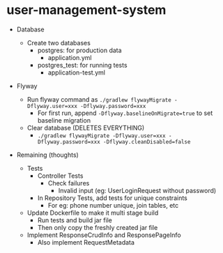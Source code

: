 # user-management-system

* Database
  * Create two databases
    * postgres: for production data
      * application.yml
    * postgres_test: for running tests
      * application-test.yml
* Flyway
  * Run flyway command as `./gradlew flywayMigrate -Dflyway.user=xxx -Dflyway.password=xxx`
    * For first run, append `-Dflyway.baselineOnMigrate=true` to set baseline migration
  * Clear database (DELETES EVERYTHING)
    * `./gradlew flywayMigrate -Dflyway.user=xxx -Dflyway.password=xxx -Dflyway.cleanDisabled=false`


* Remaining (thoughts)
  * Tests
    * Controller Tests
      * Check failures
        * Invalid input (eg: UserLoginRequest without password)
    * In Repository Tests, add tests for unique constraints
      * For eg: phone number unique, join tables, etc
  * Update Dockerfile to make it multi stage build
    * Run tests and build jar file
    * Then only copy the freshly created jar file
  * Implement ResponseCrudInfo and ResponsePageInfo
    * Also implement RequestMetadata
